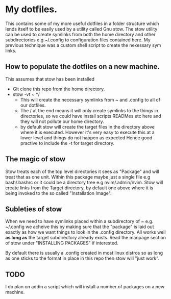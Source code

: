 # My dotfiles.

This contains some of my more useful dotfiles in a folder structure which lends itself to be easily used by a utility called Gnu stow.  The stow utility can be used to create symlinks from both the home directory and other subdirectories e.g ~/.config to configuration files contained here. My previous technique was a custom shell script to create the nexessary sym links.

## How to populate the dotfiles on a new machine.

This assumes that  stow has been installed

- Git clone this repo from the home directory.
- stow -vt ~ */
    - This will create the necessary symlinks from ~ and .config to all of our dotfiles.
    - The / at the end means it will only create symlinks to the things in directories, so we could have install scripts READMes etc here and they will not pollute our home directory.
   -  by default stow will create the target files in the directory above where it is executed. However it's very easy to execute this at a lower level and things do not happen as expected Hence good practive to include the -t for target directory. 

## The magic of stow

Stow treats each of the  top level  directories it sees as "Package" and will treat that as one unit. Within this package maybe just a single file e.g bash/.bashrc or it could be a directory tree e.g nvim/.admin/nvim.  Stow will create links from the Target directory, by default one above where it is being invoked to the so called "Installation Image". 


## Subleties of stow
When we need to have symlinks placed within a subdirectory of ~ e.g. ~/.config we acheive this by making sure that the "package" is laid out exactly as how we want things to look in the .config directory.  All works well **as long as** the target subdirectory already exists. Read the manpage section of stow under "INSTALLING PACKAGES" if interested.

By default there is usually a .config created in most linux distros so as long as one sticks to the format in place in this repo then stow will "just work".

## TODO

I do plan on addin a script which will install a number of packages on a new machine. 


